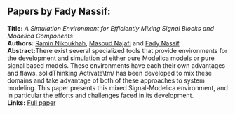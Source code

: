 <h2>Papers by Fady Nassif:</h2>
<p>
<b>Title:</b> <i> A Simulation Environment  for Efficiently Mixing Signal Blocks and Modelica Components </i> <br />
<b>Authors:</b> <a href="../authors/author_198.html">Ramin Nikoukhah</a>, <a href="../authors/author_190.html">Masoud Najafi</a> and <a href="../authors/author_191.html">Fady Nassif</a><br />
<b>Abstract:</b>There exist several specialized tools that provide environments for the development and simulation of either pure Modelica models or pure signal based models. These  environments have each their own advantages and flaws.
  solidThinking Activate\tm/ has been developed to mix these domains and take advantage of  both of these approaches to system modeling.
  This paper presents this mixed Signal-Modelica environment, and in particular the efforts and challenges faced in its development.<br />
<b>Links:</b> <a href="../submissions/ecp17132831_NikoukhahNajafiNassif.pdf">Full paper</a></p>